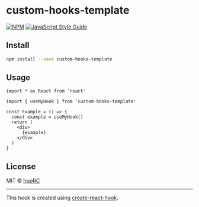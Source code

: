 # custom-hooks-template

> 

[![NPM](https://img.shields.io/npm/v/custom-hooks-template.svg)](https://www.npmjs.com/package/custom-hooks-template) [![JavaScript Style Guide](https://img.shields.io/badge/code_style-standard-brightgreen.svg)](https://standardjs.com)

## Install

```bash
npm install --save custom-hooks-template
```

## Usage

```tsx
import * as React from 'react'

import { useMyHook } from 'custom-hooks-template'

const Example = () => {
  const example = useMyHook()
  return (
    <div>
      {example}
    </div>
  )
}
```

## License

MIT © [hppRC](https://github.com/hppRC)

---

This hook is created using [create-react-hook](https://github.com/hermanya/create-react-hook).
